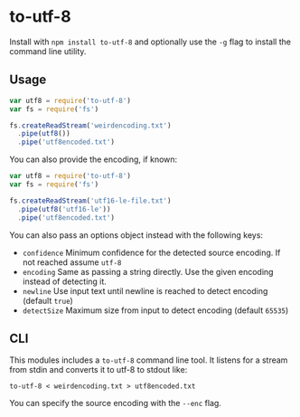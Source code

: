 # to-utf-8

Install with `npm install to-utf-8` and optionally use the `-g` flag to install the
command line utility.


## Usage
```js
var utf8 = require('to-utf-8')
var fs = require('fs')

fs.createReadStream('weirdencoding.txt')
  .pipe(utf8())
  .pipe('utf8encoded.txt')
```

You can also provide the encoding, if known:

```js
var utf8 = require('to-utf-8')
var fs = require('fs')

fs.createReadStream('utf16-le-file.txt')
  .pipe(utf8('utf16-le'))
  .pipe('utf8encoded.txt')
```

You can also pass an options object instead with the following keys:
* `confidence` Minimum confidence for the detected source encoding. If not reached assume `utf-8`
* `encoding` Same as passing a string directly. Use the given encoding instead of detecting it.
* `newline` Use input text until newline is reached to detect encoding (default `true`)
* `detectSize` Maximum size from input to detect encoding (default `65535`)

## CLI

This modules includes a `to-utf-8` command line tool. It listens for a stream from
stdin and converts it to utf-8 to stdout like:

```
to-utf-8 < weirdencoding.txt > utf8encoded.txt
```

You can specify the source encoding with the `--enc` flag.
